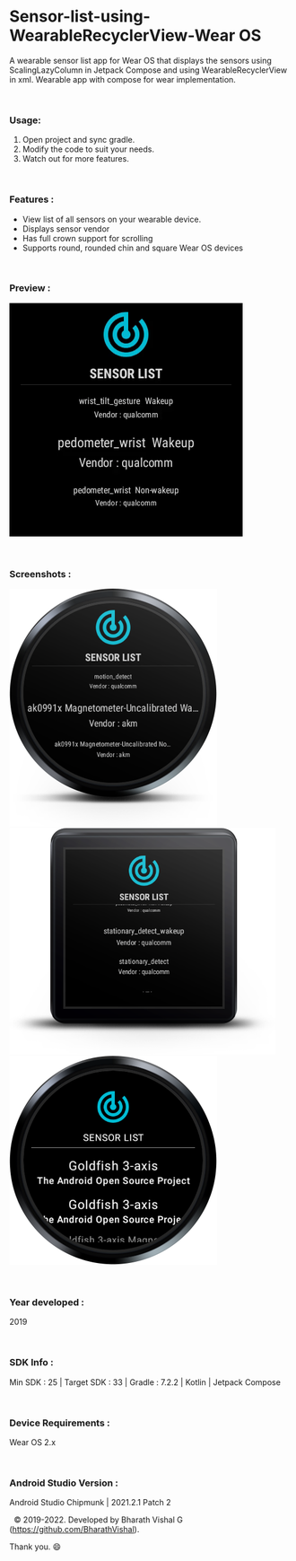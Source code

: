# Sensor-list-using-WearableRecyclerView-Wear OS
 
A wearable sensor list app for Wear OS that displays the sensors using ScalingLazyColumn in Jetpack Compose and using WearableRecyclerView in xml. Wearable app with compose for wear implementation.

&nbsp;
### Usage:
1. Open project and sync gradle.
2. Modify the code to suit your needs.
3. Watch out for more features.

&nbsp;
### Features :
- View list of all sensors on your wearable device.
- Displays sensor vendor
- Has full crown support for scrolling
- Supports round, rounded chin and square Wear OS devices

&nbsp;
### Preview : 
![Preview](https://github.com/BharathVishal/Sensor-list-using-WearableRecyclerView/blob/master/Preview/PreviewGif.gif)


&nbsp;
### Screenshots : 
![Screenshot 1](https://github.com/BharathVishal/Sensor-list-using-WearableRecyclerView/blob/master/Screenshots/1.png?s=20)
![Screenshot 2](https://github.com/BharathVishal/Sensor-list-using-WearableRecyclerView/blob/master/Screenshots/3.png?s=20)
![Screenshot 3](https://github.com/BharathVishal/Sensor-list-using-WearableRecyclerView/blob/master/Screenshots/4.png?s=20)


&nbsp;
### Year developed : 
2019


&nbsp;
### SDK Info : 
Min SDK : 25  | Target SDK : 33 | Gradle : 7.2.2  | Kotlin | Jetpack Compose


&nbsp;
### Device Requirements : 
Wear OS 2.x


&nbsp;
### Android Studio Version : 
Android Studio Chipmunk | 2021.2.1 Patch 2




&nbsp;
© 2019-2022. Developed by Bharath Vishal G (https://github.com/BharathVishal).

Thank you. :smile:
